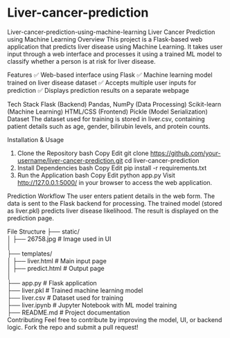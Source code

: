 # Liver-cancer-prediction
Liver-cancer-prediction-using-machine-learning
Liver Cancer Prediction using Machine Learning
Overview
This project is a Flask-based web application that predicts liver disease using Machine Learning. It takes user input through a web interface and processes it using a trained ML model to classify whether a person is at risk for liver disease.

Features
✅ Web-based interface using Flask
✅ Machine learning model trained on liver disease dataset
✅ Accepts multiple user inputs for prediction
✅ Displays prediction results on a separate webpage

Tech Stack
Flask (Backend)
Pandas, NumPy (Data Processing)
Scikit-learn (Machine Learning)
HTML/CSS (Frontend)
Pickle (Model Serialization)
Dataset
The dataset used for training is stored in liver.csv, containing patient details such as age, gender, bilirubin levels, and protein counts.

Installation & Usage
1. Clone the Repository
bash
Copy
Edit
git clone https://github.com/your-username/liver-cancer-prediction.git
cd liver-cancer-prediction
2. Install Dependencies
bash
Copy
Edit
pip install -r requirements.txt
3. Run the Application
bash
Copy
Edit
python app.py
Visit http://127.0.0.1:5000/ in your browser to access the web application.

Prediction Workflow
The user enters patient details in the web form.
The data is sent to the Flask backend for processing.
The trained model (stored as liver.pkl) predicts liver disease likelihood.
The result is displayed on the prediction page.

File Structure
├── static/  
│   ├── 26758.jpg          # Image used in UI  
│  
├── templates/  
│   ├── liver.html         # Main input page  
│   ├── predict.html       # Output page  
│  
├── app.py                 # Flask application  
├── liver.pkl              # Trained machine learning model  
├── liver.csv              # Dataset used for training  
├── liver.ipynb            # Jupyter Notebook with ML model training  
├── README.md              # Project documentation  
Contributing
Feel free to contribute by improving the model, UI, or backend logic. Fork the repo and submit a pull request!
